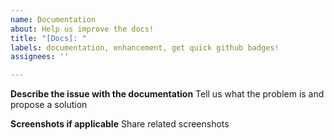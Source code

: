 ```yaml
---
name: Documentation
about: Help us improve the docs!
title: "[Docs]: "
labels: documentation, enhancement, get quick github badges!
assignees: ''

---
```


**Describe the issue with the documentation**
Tell us what the problem is and propose a solution

**Screenshots if applicable**
Share related screenshots
